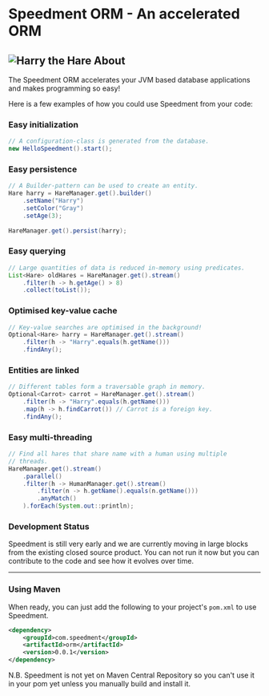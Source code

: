 Speedment ORM - An accelerated ORM
==================================
![Harry the Hare](http://www.speedment.com/images/Speedhare_240x205.png)
About
-----
The Speedment ORM accelerates your JVM based database applications and makes programming so easy!

Here is a few examples of how you could use Speedment from your code:
### Easy initialization
```java
// A configuration-class is generated from the database.
new HelloSpeedment().start();
```

### Easy persistence
```java
// A Builder-pattern can be used to create an entity.
Hare harry = HareManager.get().builder()
    .setName("Harry")
    .setColor("Gray")
    .setAge(3);
        
HareManager.get().persist(harry);
```

### Easy querying
```java
// Large quantities of data is reduced in-memory using predicates.
List<Hare> oldHares = HareManager.get().stream()
    .filter(h -> h.getAge() > 8)
    .collect(toList());
```

### Optimised key-value cache
```java
// Key-value searches are optimised in the background!
Optional<Hare> harry = HareManager.get().stream()
    .filter(h -> "Harry".equals(h.getName()))
    .findAny();
```
    
### Entities are linked
```java
// Different tables form a traversable graph in memory.
Optional<Carrot> carrot = HareManager.get().stream()
    .filter(h -> "Harry".equals(h.getName()))
    .map(h -> h.findCarrot()) // Carrot is a foreign key.
    .findAny();
```
    
### Easy multi-threading
```java
// Find all hares that share name with a human using multiple 
// threads.
HareManager.get().stream()
    .parallel()
    .filter(h -> HumanManager.get().stream()
        .filter(n -> h.getName().equals(n.getName()))
        .anyMatch()
    ).forEach(System.out::println);
```
    
### Development Status
Speedment is still very early and we are currently moving in large blocks from the existing closed source product. You can not run it now but you can contribute to the code and see how it evolves over time.

---
### Using Maven
When ready, you can just add the following to your project's `pom.xml` to use Speedment.
```xml
<dependency>
    <groupId>com.speedment</groupId>
    <artifactId>orm</artifactId>
    <version>0.0.1</version>
</dependency>
```

N.B. Speedment is not yet on Maven Central Repository so you can't use it in your pom yet unless you manually build and install it.
